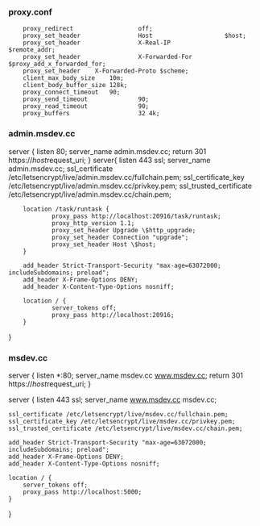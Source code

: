 

### proxy.conf
        proxy_redirect                  off;
        proxy_set_header                Host                    $host;
        proxy_set_header                X-Real-IP               $remote_addr;
        proxy_set_header                X-Forwarded-For $proxy_add_x_forwarded_for;
        proxy_set_header    X-Forwarded-Proto $scheme;
        client_max_body_size    10m;
        client_body_buffer_size 128k;
        proxy_connect_timeout   90;
        proxy_send_timeout              90;
        proxy_read_timeout              90;
        proxy_buffers                   32 4k;




### admin.msdev.cc
 server {
        listen 80;
        server_name admin.msdev.cc;
        return 301 https://$host$request_uri;
}
server{
        listen 443 ssl;
        server_name admin.msdev.cc;
        ssl_certificate /etc/letsencrypt/live/admin.msdev.cc/fullchain.pem;
        ssl_certificate_key /etc/letsencrypt/live/admin.msdev.cc/privkey.pem;
        ssl_trusted_certificate /etc/letsencrypt/live/admin.msdev.cc/chain.pem;

        location /task/runtask {
                proxy_pass http://localhost:20916/task/runtask;
                proxy_http_version 1.1;
                proxy_set_header Upgrade \$http_upgrade;
                proxy_set_header Connection "upgrade";
                proxy_set_header Host \$host;
        }

        add_header Strict-Transport-Security "max-age=63072000; includeSubdomains; preload";
        add_header X-Frame-Options DENY;
        add_header X-Content-Type-Options nosniff;

        location / {
                server_tokens off;
                proxy_pass http://localhost:20916;
        }
}

### msdev.cc
server {
        listen *:80;
        server_name msdev.cc www.msdev.cc;
        return 301 https://$host$request_uri;
}

server {
    listen 443 ssl;
    server_name www.msdev.cc msdev.cc;

    ssl_certificate /etc/letsencrypt/live/msdev.cc/fullchain.pem;
    ssl_certificate_key /etc/letsencrypt/live/msdev.cc/privkey.pem;
    ssl_trusted_certificate /etc/letsencrypt/live/msdev.cc/chain.pem;

    add_header Strict-Transport-Security "max-age=63072000; includeSubdomains; preload";
    add_header X-Frame-Options DENY;
    add_header X-Content-Type-Options nosniff;

    location / {
        server_tokens off;
        proxy_pass http://localhost:5000;
    }
}
